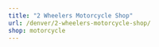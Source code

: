 ```yaml
---
title: "2 Wheelers Motorcycle Shop"
url: /denver/2-wheelers-motorcycle-shop/
shop: motorcycle
---
```

